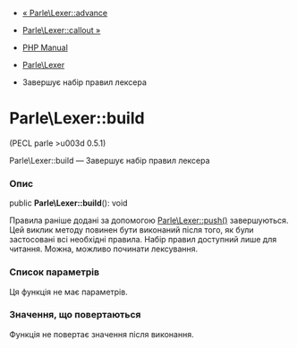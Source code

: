- [« Parle\Lexer::advance](parle-lexer.advance.md)
- [Parle\Lexer::callout »](parle-lexer.callout.md)

- [PHP Manual](index.md)
- [Parle\Lexer](class.parle-lexer.md)
- Завершує набір правил лексера

# Parle\Lexer::build

(PECL parle \>u003d 0.5.1)

Parle\Lexer::build — Завершує набір правил лексера

### Опис

public **Parle\Lexer::build**(): void

Правила раніше додані за допомогою
[Parle\Lexer::push()](parle-lexer.push.md) завершуються. Цей виклик
методу повинен бути виконаний після того, як були застосовані всі
необхідні правила. Набір правил доступний лише для читання. Можна, можливо
починати лексування.

### Список параметрів

Ця функція не має параметрів.

### Значення, що повертаються

Функція не повертає значення після виконання.
